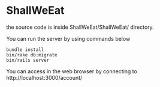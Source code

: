 # ShallWeEat

the source code is inside ShallWeEat/ShallWeEat/ directory.

You can run the server by using commands below
```
bundle install
bin/rake db:migrate
bin/rails server
```

You can access in the web browser by connecting to http://localhost:3000/account/

